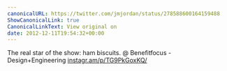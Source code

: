 ```yaml
---
canonicalURL: https://twitter.com/jmjordan/status/278588600164159488
ShowCanonicalLink: true
CanonicalLinkText: View original on
date: 2012-12-11T19:54:32+00:00
---
```

The real star of the show: ham biscuits. @ Benefitfocus - Design+Engineering [instagr.am/p/TG9PkGoxKQ/](http://instagr.am/p/TG9PkGoxKQ/)